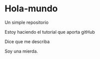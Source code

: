 # Hola-mundo
Un simple repositorio

Estoy haciendo el tutorial que aporta gitHub

Dice que me describa

Soy una mierda.
